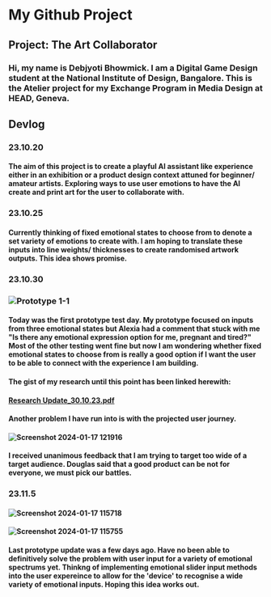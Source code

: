 # My Github Project
## Project: The Art Collaborator
### Hi, my name is Debjyoti Bhowmick. I am a Digital Game Design student at the National Institute of Design, Bangalore. This is the Atelier project for my Exchange Program in Media Design at HEAD, Geneva.

## Devlog

### 23.10.20
#### The aim of this project is to create a playful AI assistant like experience either in an exhibition or a product design context attuned for beginner/ amateur artists. Exploring ways to use user emotions to have the AI create and print art for the user to collaborate with.

### 23.10.25
#### Currently thinking of fixed emotional states to choose from to denote a set variety of emotions to create with. I am hoping to translate these inputs into line weights/ thicknesses to create randomised artwork outputs. This idea shows promise.

### 23.10.30
### ![Prototype 1-1](https://github.com/Debjyoti001/head-md1-future-of-drawing/assets/149476943/d73bc2cd-82df-42b3-86f4-33b13158e286)
#### Today was the first prototype test day. My prototype focused on inputs from three emotional states but Alexia had a comment that stuck with me "Is there any emotional expression option for me, pregnant and tired?" Most of the other testing went fine but now I am wondering whether fixed emotional states to choose from is really a good option if I want the user to be able to connect with the experience I am building.  
#### The gist of my research until this point has been linked herewith:
#### [Research Update_30.10.23.pdf](https://github.com/Debjyoti001/head-md1-future-of-drawing/files/13962364/Research.Update_30.10.23.pdf)
#### Another problem I have run into is with the projected user journey.
#### ![Screenshot 2024-01-17 121916](https://github.com/Debjyoti001/head-md1-future-of-drawing/assets/149476943/b55845c9-af5e-4917-9cfc-0f5f59f2d81f)
#### I received unanimous feedback that I am trying to target too wide of a target audience. Douglas said that a good product can be not for everyone, we must pick our battles.


### 23.11.5
#### ![Screenshot 2024-01-17 115718](https://github.com/Debjyoti001/head-md1-future-of-drawing/assets/149476943/d5f96bff-ed23-4e90-b066-a8c4cbd9ac17)
#### ![Screenshot 2024-01-17 115755](https://github.com/Debjyoti001/head-md1-future-of-drawing/assets/149476943/cf188fe9-4027-4050-95e1-5b77c3370458)
#### Last prototype update was a few days ago. Have no been able to definitively solve the problem with user input for a variety of emotional spectrums yet. Thinkng of implementing emotional slider input methods into the user expereince to allow for the 'device' to recognise a wide variety of emotional inputs. Hoping this idea works out.



